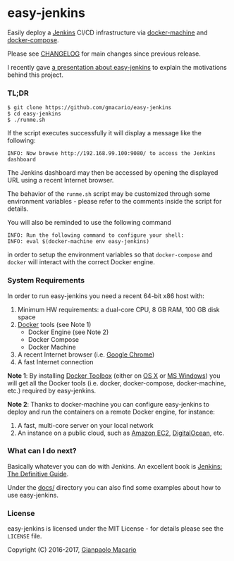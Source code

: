 # easy-jenkins

Easily deploy a [Jenkins](https://jenkins-ci.org/) CI/CD infrastructure via [docker-machine](https://www.docker.com/docker-machine) and [docker-compose](https://www.docker.com/docker-compose).

Please see [CHANGELOG](CHANGELOG.md) for main changes since previous release.

I recently gave [a presentation about easy-jenkins](http://gmacario.github.io/images/easybuild-torinotech-2016-04-01.pdf) to explain the motivations behind this project.

### TL;DR

```
$ git clone https://github.com/gmacario/easy-jenkins
$ cd easy-jenkins
$ ./runme.sh
```

If the script executes successfully it will display a message like the following:

```
INFO: Now browse http://192.168.99.100:9080/ to access the Jenkins dashboard
```

The Jenkins dashboard may then be accessed by opening the displayed URL using a recent Internet browser.

The behavior of the `runme.sh` script may be customized through some environment variables - please refer to the comments inside the script for details.

You will also be reminded to use the following command

```
INFO: Run the following command to configure your shell:
INFO: eval $(docker-machine env easy-jenkins)
```

in order to setup the environment variables so that `docker-compose` and `docker` will interact with the correct Docker engine.

### System Requirements

In order to run easy-jenkins you need a recent 64-bit x86 host with: 

1. Minimum HW requirements: a dual-core CPU, 8 GB RAM, 100 GB disk space
2. [Docker](https://www.docker.com/) tools (see Note 1)
   * Docker Engine (see Note 2)
   * Docker Compose
   * Docker Machine
5. A recent Internet browser (i.e. [Google Chrome](https://www.google.com/chrome/))
6. A fast Internet connection

**Note 1**: By installing [Docker Toolbox](https://www.docker.com/products/docker-toolbox) (either on [OS X](http://www.apple.com/osx/) or [MS Windows](http://www.microsoft.com/en-us/windows)) you will get all the Docker tools (i.e. docker, docker-compose, docker-machine, etc.) required by easy-jenkins.

**Note 2**: Thanks to docker-machine you can configure easy-jenkins to deploy and run the containers on a remote Docker engine, for instance:

1. A fast, multi-core server on your local network
2. An instance on a public cloud, such as [Amazon EC2](https://aws.amazon.com/it/ec2/), [DigitalOcean](https://www.digitalocean.com/), etc.

### What can I do next?

Basically whatever you can do with Jenkins. An excellent book is [Jenkins: The Definitive Guide][1].

Under the [docs/][2] directory you can also find some examples about how to use easy-jenkins.

[1]: http://www.wakaleo.com/books/jenkins-the-definitive-guide
[2]: docs

### License

easy-jenkins is licensed under the MIT License - for details please see the `LICENSE` file.

Copyright (C) 2016-2017, [Gianpaolo Macario](http://gmacario.github.io/)
